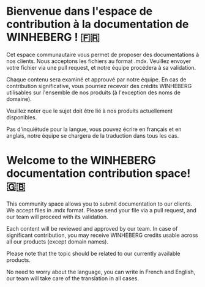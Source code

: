 # Bienvenue dans l'espace de contribution à la documentation de WINHEBERG ! 🇫🇷

Cet espace communautaire vous permet de proposer des documentations à nos clients. Nous acceptons les fichiers au format .mdx. Veuillez envoyer votre fichier via une pull request, et notre équipe procédera à sa validation.

Chaque contenu sera examiné et approuvé par notre équipe. En cas de contribution significative, vous pourriez recevoir des crédits WINHEBERG utilisables sur l'ensemble de nos produits (à l'exception des noms de domaine).

Veuillez noter que le sujet doit être lié à nos produits actuellement disponibles.

Pas d'inquiétude pour la langue, vous pouvez écrire en français et en anglais, notre équipe se chargera de la traduction dans tous les cas.

# Welcome to the WINHEBERG documentation contribution space! 🇬🇧

This community space allows you to submit documentation to our clients. We accept files in .mdx format. Please send your file via a pull request, and our team will proceed with its validation.

Each content will be reviewed and approved by our team. In case of significant contribution, you may receive WINHEBERG credits usable across all our products (except domain names).

Please note that the topic should be related to our currently available products.

No need to worry about the language, you can write in French and English, our team will take care of the translation in all cases.
